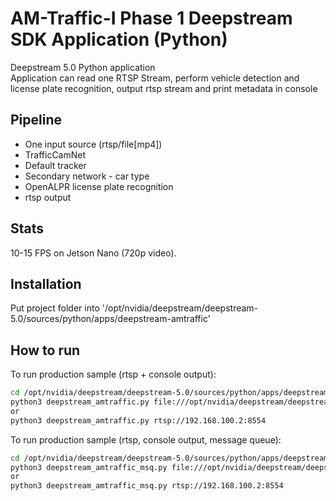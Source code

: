 # AM-Traffic-I Phase 1 Deepstream SDK Application (Python)

Deepstream 5.0 Python application<br>
Application can read one RTSP Stream, perform vehicle detection and license plate recognition, output rtsp stream and print metadata in console

## Pipeline

- One input source (rtsp/file[mp4])
- TrafficCamNet 
- Default tracker
- Secondary network - car type
- OpenALPR license plate recognition
- rtsp output

## Stats
10-15 FPS on Jetson Nano (720p video).

## Installation

Put project folder into '/opt/nvidia/deepstream/deepstream-5.0/sources/python/apps/deepstream-amtraffic'

## How to run

To run production sample (rtsp + console output):

```sh
cd /opt/nvidia/deepstream/deepstream-5.0/sources/python/apps/deepstream-amtraffic
python3 deepstream_amtraffic.py file:///opt/nvidia/deepstream/deepstream-5.0/samples/streams/StreamRecord_cam2_test.mp4
or
python3 deepstream_amtraffic.py rtsp://192.168.100.2:8554
```

To run production sample (rtsp, console output, message queue):
```sh
cd /opt/nvidia/deepstream/deepstream-5.0/sources/python/apps/deepstream-amtraffic
python3 deepstream_amtraffic_msq.py file:///opt/nvidia/deepstream/deepstream-5.0/samples/streams/StreamRecord_cam2_test.mp4
or
python3 deepstream_amtraffic_msq.py rtsp://192.168.100.2:8554
```
